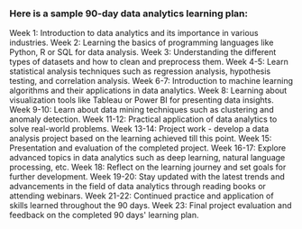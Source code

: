 ### Here is a sample 90-day data analytics learning plan:
Week 1: Introduction to data analytics and its importance in various industries.
Week 2: Learning the basics of programming languages like Python, R or SQL for data analysis.
Week 3: Understanding the different types of datasets and how to clean and preprocess them.
Week 4-5: Learn statistical analysis techniques such as regression analysis, hypothesis testing, and correlation analysis.
Week 6-7: Introduction to machine learning algorithms and their applications in data analytics.
Week 8: Learning about visualization tools like Tableau or Power BI for presenting data insights.
Week 9-10: Learn about data mining techniques such as clustering and anomaly detection.
Week 11-12: Practical application of data analytics to solve real-world problems.
Week 13-14: Project work - develop a data analysis project based on the learning achieved till this point.
Week 15: Presentation and evaluation of the completed project.
Week 16-17: Explore advanced topics in data analytics such as deep learning, natural language processing, etc.
Week 18: Reflect on the learning journey and set goals for further development.
Week 19-20: Stay updated with the latest trends and advancements in the field of data analytics through reading books or attending webinars.
Week 21-22: Continued practice and application of skills learned throughout the 90 days.
Week 23: Final project evaluation and feedback on the completed 90 days' learning plan.
